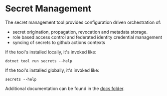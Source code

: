 # Secret Management

The secret management tool provides configuration driven orchestration of:

- secret origination, propagation, revocation and metadata storage.
- role based access control and federated identity credential management
- syncing of secrets to github actions contexts

If the tool's installed locally, it's invoked like:

```
dotnet tool run secrets --help
```

If the tool's installed globally, it's invoked like:

```
secrets --help
```

Additional documentation can be found in the [docs folder](docs/).
